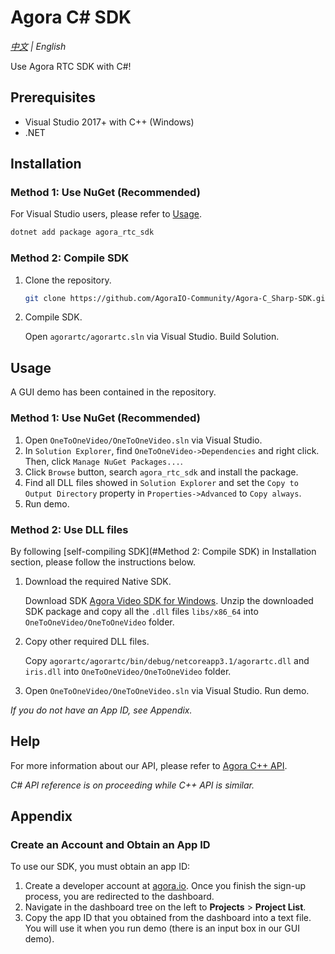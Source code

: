 # Agora C# SDK
*[中文](Readme.zh.md) | English*

Use Agora RTC SDK with C#! 

## Prerequisites

- Visual Studio 2017+ with C++ (Windows)
- .NET

## Installation

### Method 1: Use NuGet (Recommended)

For Visual Studio users, please refer to [Usage](#Usage).

```bash
dotnet add package agora_rtc_sdk
```

### Method 2: Compile SDK

1. Clone the repository.

   ```bash
   git clone https://github.com/AgoraIO-Community/Agora-C_Sharp-SDK.git
   ```

2. Compile SDK.

   Open `agorartc/agorartc.sln` via Visual Studio. Build Solution. 

## Usage

A GUI demo has been contained in the repository.

### Method 1: Use NuGet (Recommended)

1. Open `OneToOneVideo/OneToOneVideo.sln` via Visual Studio.
2. In `Solution Explorer`, find `OneToOneVideo->Dependencies` and right click. Then, click `Manage NuGet Packages...`.
3. Click `Browse` button, search `agora_rtc_sdk` and install the package.
4. Find all DLL files showed in `Solution Explorer` and set the `Copy to Output Directory` property in `Properties->Advanced` to `Copy always`.
5. Run demo.

### Method 2: Use DLL files

By following [self-compiling SDK](#Method 2: Compile SDK) in Installation section, please follow the instructions below.

1. Download the required Native SDK.

   Download SDK [Agora Video SDK for Windows](https://download.agora.io/sdk/release/Agora_Native_SDK_for_Windows_v3_2_1_FULL.zip). Unzip the downloaded SDK package and copy all the `.dll` files `libs/x86_64` into `OneToOneVideo/OneToOneVideo` folder.

2. Copy other required DLL files.

   Copy `agorartc/agorartc/bin/debug/netcoreapp3.1/agorartc.dll` and  `iris.dll` into `OneToOneVideo/OneToOneVideo` folder.

3. Open `OneToOneVideo/OneToOneVideo.sln` via Visual Studio. Run demo.

*If you do not have an App ID, see Appendix.*

## Help

For more information about our API, please refer to [Agora C++ API](https://docs.agora.io/en/Video/API%20Reference/cpp/v3.1.2/index.html).

*C# API reference is on proceeding while C++ API is similar.*

## Appendix

### Create an Account and Obtain an App ID

To use our SDK, you must obtain an app ID: 

1. Create a developer account at [agora.io](https://dashboard.agora.io/signin/). Once you finish the sign-up process, you are redirected to the dashboard.
2. Navigate in the dashboard tree on the left to **Projects** > **Project List**.
3. Copy the app ID that you obtained from the dashboard into a text file. You will use it when you run demo (there is an input box in our GUI demo).
